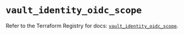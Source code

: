 # `vault_identity_oidc_scope`

Refer to the Terraform Registry for docs: [`vault_identity_oidc_scope`](https://registry.terraform.io/providers/hashicorp/vault/4.0.0/docs/resources/identity_oidc_scope).
